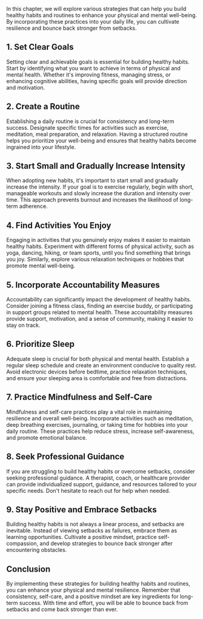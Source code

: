 
In this chapter, we will explore various strategies that can help you build healthy habits and routines to enhance your physical and mental well-being. By incorporating these practices into your daily life, you can cultivate resilience and bounce back stronger from setbacks.

1\. Set Clear Goals
------------------

Setting clear and achievable goals is essential for building healthy habits. Start by identifying what you want to achieve in terms of physical and mental health. Whether it's improving fitness, managing stress, or enhancing cognitive abilities, having specific goals will provide direction and motivation.

2\. Create a Routine
-------------------

Establishing a daily routine is crucial for consistency and long-term success. Designate specific times for activities such as exercise, meditation, meal preparation, and relaxation. Having a structured routine helps you prioritize your well-being and ensures that healthy habits become ingrained into your lifestyle.

3\. Start Small and Gradually Increase Intensity
-----------------------------------------------

When adopting new habits, it's important to start small and gradually increase the intensity. If your goal is to exercise regularly, begin with short, manageable workouts and slowly increase the duration and intensity over time. This approach prevents burnout and increases the likelihood of long-term adherence.

4\. Find Activities You Enjoy
----------------------------

Engaging in activities that you genuinely enjoy makes it easier to maintain healthy habits. Experiment with different forms of physical activity, such as yoga, dancing, hiking, or team sports, until you find something that brings you joy. Similarly, explore various relaxation techniques or hobbies that promote mental well-being.

5\. Incorporate Accountability Measures
--------------------------------------

Accountability can significantly impact the development of healthy habits. Consider joining a fitness class, finding an exercise buddy, or participating in support groups related to mental health. These accountability measures provide support, motivation, and a sense of community, making it easier to stay on track.

6\. Prioritize Sleep
-------------------

Adequate sleep is crucial for both physical and mental health. Establish a regular sleep schedule and create an environment conducive to quality rest. Avoid electronic devices before bedtime, practice relaxation techniques, and ensure your sleeping area is comfortable and free from distractions.

7\. Practice Mindfulness and Self-Care
-------------------------------------

Mindfulness and self-care practices play a vital role in maintaining resilience and overall well-being. Incorporate activities such as meditation, deep breathing exercises, journaling, or taking time for hobbies into your daily routine. These practices help reduce stress, increase self-awareness, and promote emotional balance.

8\. Seek Professional Guidance
-----------------------------

If you are struggling to build healthy habits or overcome setbacks, consider seeking professional guidance. A therapist, coach, or healthcare provider can provide individualized support, guidance, and resources tailored to your specific needs. Don't hesitate to reach out for help when needed.

9\. Stay Positive and Embrace Setbacks
-------------------------------------

Building healthy habits is not always a linear process, and setbacks are inevitable. Instead of viewing setbacks as failures, embrace them as learning opportunities. Cultivate a positive mindset, practice self-compassion, and develop strategies to bounce back stronger after encountering obstacles.

Conclusion
----------

By implementing these strategies for building healthy habits and routines, you can enhance your physical and mental resilience. Remember that consistency, self-care, and a positive mindset are key ingredients for long-term success. With time and effort, you will be able to bounce back from setbacks and come back stronger than ever.
